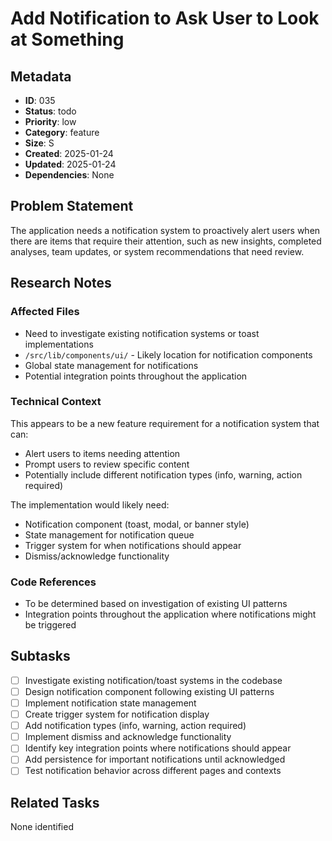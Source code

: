 # Add Notification to Ask User to Look at Something

## Metadata
- **ID**: 035
- **Status**: todo
- **Priority**: low
- **Category**: feature
- **Size**: S
- **Created**: 2025-01-24
- **Updated**: 2025-01-24
- **Dependencies**: None

## Problem Statement
The application needs a notification system to proactively alert users when there are items that require their attention, such as new insights, completed analyses, team updates, or system recommendations that need review.

## Research Notes
### Affected Files
- Need to investigate existing notification systems or toast implementations
- `/src/lib/components/ui/` - Likely location for notification components
- Global state management for notifications
- Potential integration points throughout the application

### Technical Context
This appears to be a new feature requirement for a notification system that can:
- Alert users to items needing attention
- Prompt users to review specific content
- Potentially include different notification types (info, warning, action required)

The implementation would likely need:
- Notification component (toast, modal, or banner style)
- State management for notification queue
- Trigger system for when notifications should appear
- Dismiss/acknowledge functionality

### Code References
- To be determined based on investigation of existing UI patterns
- Integration points throughout the application where notifications might be triggered

## Subtasks
- [ ] Investigate existing notification/toast systems in the codebase
- [ ] Design notification component following existing UI patterns
- [ ] Implement notification state management
- [ ] Create trigger system for notification display
- [ ] Add notification types (info, warning, action required)
- [ ] Implement dismiss and acknowledge functionality
- [ ] Identify key integration points where notifications should appear
- [ ] Add persistence for important notifications until acknowledged
- [ ] Test notification behavior across different pages and contexts

## Related Tasks
None identified